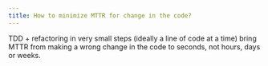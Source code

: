 ```yaml
---
title: How to minimize MTTR for change in the code?
---
```


TDD + refactoring in very small steps (ideally a line of code at a time) bring MTTR from making a wrong change in the code to seconds, not hours, days or weeks.
